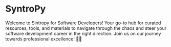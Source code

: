 # SyntroPy
Welcome to Sintropy for Software Developers! Your go-to hub for curated resources, tools, and materials to navigate through the chaos and steer your software development career in the right direction. Join us on our journey towards professional excellence! 🌱🚀
